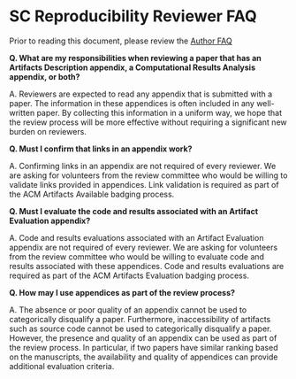 # SC Reproducibility Reviewer FAQ

Prior to reading this document, please review the  [Author FAQ](https://collegeville.github.io/sc-reproducibility/AuthorFAQ.html)

**Q. What are my responsibilities when reviewing a paper that has an Artifacts Description appendix, a Computational Results Analysis appendix, or both?**

A. Reviewers are expected to read any appendix that is submitted with a paper. The information in these appendices is often included in any well-written paper. By collecting this information in a uniform way, we hope that the review process will be more effective without requiring a significant new burden on reviewers.

**Q. Must I confirm that links in an appendix work?**

A. Confirming links in an appendix are not required of every reviewer. We are asking for volunteers from the review committee who would be willing to validate links provided in appendices. Link validation is required as part of the ACM Artifacts Available badging process.

**Q. Must I evaluate the code and results associated with an Artifact Evaluation appendix?**

A. Code and results evaluations associated with an Artifact Evaluation appendix are not required of every reviewer. We are asking for volunteers from the review committee who would be willing to evaluate code and results associated with these appendices. Code and results evaluations are required as part of the ACM Artifacts Evaluation badging process.

**Q. How may I use appendices as part of the review process?**

A. The absence or poor quality of an appendix cannot be used to categorically disqualify a paper. Furthermore, inaccessibility of artifacts such as source code cannot be used to categorically disqualify a paper. However, the presence and quality of an appendix can be used as part of the review process. In particular, if two papers have similar ranking based on the manuscripts, the availability and quality of appendices can provide additional evaluation criteria.
